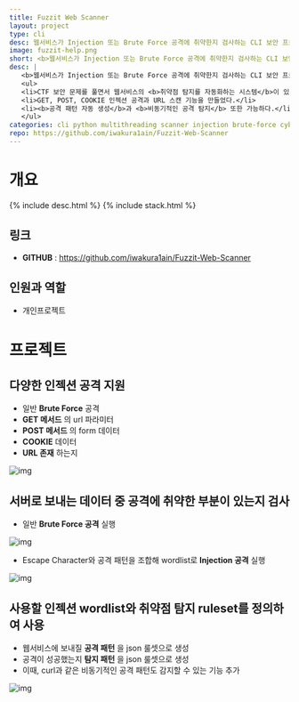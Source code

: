 ```yaml
---
title: Fuzzit Web Scanner
layout: project
type: cli
desc: 웹서비스가 Injection 또는 Brute Force 공격에 취약한지 검사하는 CLI 보안 프로그램
image: fuzzit-help.png
short: <b>웹서비스가 Injection 또는 Brute Force 공격에 취약한지 검사하는 CLI 보안 프로그램</b><br>
desc: |
   <b>웹서비스가 Injection 또는 Brute Force 공격에 취약한지 검사하는 CLI 보안 프로그램</b><br>
   <ul>
   <li>CTF 보안 문제를 풀면서 웹서비스의 <b>취약점 탐지를 자동화하는 시스템</b>이 있으면 편리할 것 같아서 제작했다.</li>
   <li>GET, POST, COOKIE 인젝션 공격과 URL 스캔 기능을 만들었다.</li>
   <li><b>공격 패턴 자동 생성</b>과 <b>비동기적인 공격 탐지</b> 또한 가능하다.</li>
   </ul>
categories: cli python multithreading scanner injection brute-force cybersecurity 
repo: https://github.com/iwakura1ain/Fuzzit-Web-Scanner
---
```



# 개요

{% include desc.html %}
{% include stack.html %}


## 링크

-   **GITHUB** : <a href="<https://github.com/iwakura1ain/Fuzzit-Web-Scanner>"><https://github.com/iwakura1ain/Fuzzit-Web-Scanner></a>


## 인원과 역할

-   개인프로젝트


# 프로젝트


## 다양한 인젝션 공격 지원

-   일반 **Brute Force** 공격
-   **GET 메서드** 의 url 파라미터
-   **POST 메서드** 의 form 데이터
-   **COOKIE** 데이터
-   **URL 존재** 하는지

![img](./fuzzit-help.png)


## 서버로 보내는 데이터 중 공격에 취약한 부분이 있는지 검사

-   일반 **Brute Force 공격** 실행

![img](./fuzzit-scan.png)

-   Escape Character와 공격 패턴을 조합해 wordlist로 **Injection 공격** 실행

![img](./fuzzit-scan2.png)


## 사용할 인젝션 wordlist와 취약점 탐지 ruleset를 정의하여 사용

-   웹서비스에 보내질 **공격 패턴** 을 json 룰셋으로 생성
-   공격이 성공했는지 **탐지 패턴** 을 json 룰셋으로 생성
-   이때, curl과 같은 비동기적인 공격 패턴도 감지할 수 있는 기능 추가

![img](./fuzzit-ruleset.png)
